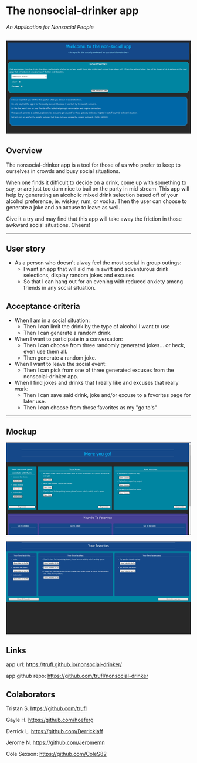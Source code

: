 # The nonsocial-drinker app
 _An Application for Nonsocial People_
 
![THis is an image of the home page of the nonsocial drinker app. It shose a how it works section containing a drop down menu for drink selection and check boxes to confirm choise of jokes or excuses or both.](./assets/images/nonsocial.png)
---
## Overview

The nonsocial-drinker app is a tool for those of us who prefer to keep to ourselves in crowds and busy social situations.

When one finds it difficult to decide on a drink, come up with something to say, or are just too darn nice to bail on the party in mid stream.  This app will help by generating an alcoholic mixed drink selection based off of your alcohol preference, ie. wiskey, rum, or vodka.  Then the user can choose to generate a joke and an axcuse to leave as well.

Give it a try and may find that this app will take away the friction in those awkward social situations.  Cheers!

---
## User story
- As a person who doesn't alway feel the most social in group outings:
    - I want an app that will aid me in swift and adventurous drink selections, display random jokes and excuses.
    - So that I can hang out for an evening with reduced anxiety among friends in any social situation. 

## Acceptance criteria

- When I am in a social situation:
    - Then I can limit the drink by the type of alcohol I want to use
    - Then I can generate a random drink.
- When I want to participate in a conversation:
    - Then I can choose from three randomly generated jokes... or heck, even use them all.
    - Then generate a random joke.
- When I want to leave the social event:
    - Then I can pick from one of three generated excuses from the nonsocial-drinker app.
- When I find jokes and drinks that I really like and excuses that really work:
    - Then I can save said drink, joke and/or excuse to a fovorites page for later use.
    - Then I can choose from those favorites as my "go to's"

---

## Mockup
![This image is of the result page presenting you with the generated options for drinks, jokes and excuses based on your selections in the home page.](./assets/images/nonsocial.1.png)

![This image is of the favorites page where one can review their favorite drinks, jokes, and excuses.](./assets/images/nonsocial.2.png)

## Links
app url:
https://trufl.github.io/nonsocial-drinker/

app github repo:
https://github.com/trufl/nonsocial-drinker


## Colaborators
Tristan S.
https://github.com/trufl

Gayle H.
https://github.com/hoeferg

Derrick L.
https://github.com/Derricklaff

Jerome N.
https://github.com/Jeromemn

Cole Sexson:
https://github.com/ColeS82
